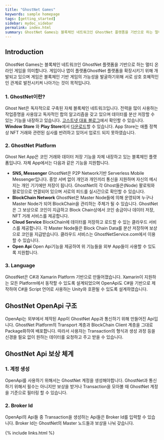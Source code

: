 ```yaml
---
title: "GhostNet Games"
keywords: sample homepage
tags: [getting_started]
sidebar: mydoc_sidebar
permalink: index.html
summary: GhostNet Games는 블록체인 네트워크인 GhostNet 플랫폼을 기반으로 하는 멀티 온라인 게임을 의미합니다. 을 기반하여 원할하게 동작하기 위해 Open API를 제공하고 문서를 공유하고 있습니다.
---
```


## Introduction
GhostNet Games는 블록체인 네트워크인 GhostNet 플랫폼을 기반으로 하는 멀티 온라인 게임을 의미합니다. 
게임이나 앱이 플랫폼GhostNet 플랫폼을 확장시키기 위해 개발되고 있으며 게임은 블록체인 기반 게임의 가능성을 발굴하기위해 서로 상호 호혜적인인 관계로 발전시키켜 나아가는 것이 목적입니다.

### 1. GhostNet이란?

Ghost Net은 독자적으로 구축된 자체 블록체인 네트워크입니다. 전력을 많이 사용하는 작업증명을 사용않고 독자적인 합의 알고리즘을 갖고 있으며 데이터를 분산 저장할 수 있는 기능을 내장하고 있습니다. [고스트넷 대표 블로그](https://ghostnetblog.github.io/)에서 확인할 수 있습니다. **Window Store** 와 **Play Store**에서 [다운로드](https://ghostnetblog.github.io/download/)할 수 있습니다. App Store는 애플 정책상 NFT 거래와 관련된 심사를 반려하고 있어서 업로드 되지 못하였습니다. 

### 2. GhostNet Platform
Ghost Net App은 코인 거래와 데이터 저장 기능을 자체 내장하고 있는 블록체인 플랫폼입니다. 자체 App에서는 다음과 같은 기능을 지원합니다.
* **SNS, Messenger** GhostNet은 P2P Network기반 Serverless Mobile Messenger입니다. 중앙 서버 없이 개인과 개인끼리 통신을 지원하며 자신의 메시지는 개인 기기에만 저장이 됩니다. GhostNet의 각 Ghost들은(Node) 팔로워와 팔로잉으로 연결되어 있으며 서로의 피드를 실시간으로 확인할 수 있습니다.
* **BlockChain Network** GhostNet은 Master Node들에 의해 운영되며 누구나 Master Node가 되어 BlockChain을 관리하는 주체가 될 수 있습니다. GhostNet은 그 보상으로 코인이 지급하고 Block Chain상에서 코인 송금이나 데이터 저장, NFT 거래 서비스를 제공합니다.
* **Cloud Service** BlockChain에 데이터를 저장하고 로드할 수 있는 클라우드 서비스를 제공합니다. 각 Master Node들은 Block Chain Data를 분산 저장하며 보상으로 코인을 지급받습니다. 클라우드 서비스는 GhostNetService.com에서 이용할 수 있습니다.
* **Open Api** Open Api기능을 제공하여 위 기능들을 외부 App들이 사용할 수 있도록 지원합니다.

### 3. Language
GhostNet은 C#과 Xamarin Platform 기반으로 만들어졌습니다. Xamarin이 지원하는 모든 Platform에서 동작할 수 있도록 설계되었으며 OpenApi도 C#을 기반으로 제작하여 C#을 Script 언어로 사용하는 Unity와 호환될 수 있도록 설계하였습니다. 

## GhostNet OpenApi 구조
OpenApi는 외부에서 제작된 App이 GhostNet App과 통신하기 위해 만들어진 Api입니다. 
GhostNet Platform의 Transport 계층과 BlockChain Client 계층을 그대로 Package화하여 배포합니다.
따라서 사용자는 Transaction의 형식과 생성 과정 등을 신경쓸 필요 없이 원하는 데이터를 요청하고 주고 받을 수 있습니다.



## GhostNet Api 보상 체계

### 1. 계정 생성
OpenApi를 사용하기 위해서는 GhostNet 계정을 생성해야합니다.
GhostNet과 통신하기 위해서 필수는 아니지만 보상을 받거나 Transaction을 모아볼 때 GhostNet 계정을 기준으로 필터링 할 수 있습니다.

### 2. Broker Id
OpenApi의 Api들 중 Transaction을 생성하는 Api들은 Broker Id를 입력할 수 있습니다. 
Broker Id는 GhostNet의 Master 노드들과 보상을 나눠 갖습니다.


{% include links.html %}
